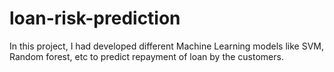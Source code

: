 # loan-risk-prediction
In this project, I had developed different Machine Learning models like SVM, Random forest, etc to predict repayment of loan by the customers.
